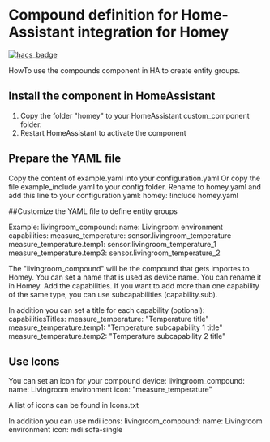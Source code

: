 # Compound definition for Home-Assistant integration for Homey

[![hacs_badge](https://img.shields.io/badge/HACS-Default-41BDF5.svg?style=for-the-badge)](https://github.com/hacs/integration)

HowTo use the compounds component in HA to create entity groups.

## Install the component in HomeAssistant
1) Copy the folder "homey" to your HomeAssistant custom_component folder.
2) Restart HomeAssistant to activate the component


## Prepare the YAML file
Copy the content of example.yaml into your configuration.yaml
Or copy the file example_include.yaml to your config folder. Rename to homey.yaml and add this line to your configuration.yaml:
homey: !include homey.yaml


##Customize the YAML file to define entity groups

Example:
livingroom_compound:
  name: Livingroom environment
  capabilities:
    measure_temperature: sensor.livingroom_temperature
    measure_temperature.temp1: sensor.livingroom_temperature_1
    measure_temperature.temp3: sensor.livingroom_temperature_2

The "livingroom_compound" will be the compound that gets importes to Homey.
You can set a name that is used as device name. You can rename it in Homey.
Add the capabilities. If you want to add more than one capability of the same type, you can use subcapabilities (capability.sub).

In addition you can set a title for each capability (optional):
    capabilitiesTitles:
      measure_temperature: "Temperature title"
      measure_temperature.temp1: "Temperature subcapability 1 title"
      measure_temperature.temp2: "Temperature subcapability 2 title"

## Use Icons
You can set an icon for your compound device:
livingroom_compound:
  name: Livingroom environment
  icon: "measure_temperature"

A list of icons can be found in Icons.txt

In addition you can use mdi icons:
livingroom_compound:
  name: Livingroom environment
  icon: mdi:sofa-single
